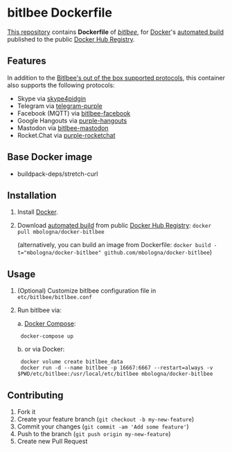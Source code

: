 # bitlbee Dockerfile
[This repository](https://github.com/mbologna/docker-bitlbee/) contains **Dockerfile** of [*bitlbee*](https://github.com/bitlbee/bitlbee), for [Docker](https://www.docker.com/)'s [automated build](https://registry.hub.docker.com/u/mbologna/docker-bitlbee/) published to the public [Docker Hub Registry](https://registry.hub.docker.com/).

## Features

In addition to the [Bitlbee's out of the box supported protocols](https://wiki.bitlbee.org/), this container also supports the following protocols:

- Skype via [skype4pidgin](https://github.com/EionRobb/skype4pidgin)
- Telegram via [telegram-purple](https://github.com/majn/telegram-purple)
- Facebook (MQTT) via [bitlbee-facebook](https://github.com/bitlbee/bitlbee-facebook)
- Google Hangouts via [purple-hangouts](https://bitbucket.org/EionRobb/purple-hangouts)
- Mastodon via [bitlbee-mastodon](https://alexschroeder.ch/software/Bitlbee_Mastodon)
- Rocket.Chat via [purple-rocketchat](https://bitbucket.org/EionRobb/purple-rocketchat/src/default/)

## Base Docker image

* buildpack-deps/stretch-curl

## Installation

1. Install [Docker](https://www.docker.com/).

2. Download [automated build](https://registry.hub.docker.com/u/mbologna/docker-bitlbee/) from public [Docker Hub Registry](https://registry.hub.docker.com/): `docker pull mbologna/docker-bitlbee`

   (alternatively, you can build an image from Dockerfile: `docker build -t="mbologna/docker-bitlbee" github.com/mbologna/docker-bitlbee`)

## Usage

1. (Optional) Customize bitlbee configuration file in `etc/bitlbee/bitlbee.conf`

2. Run bitlbee via:

    a. [Docker Compose](https://docs.docker.com/compose/install/):

        docker-compose up

    b. or via Docker:

        docker volume create bitlbee_data
        docker run -d --name bitlbee -p 16667:6667 --restart=always -v $PWD/etc/bitlbee:/usr/local/etc/bitlbee mbologna/docker-bitlbee

## Contributing

1. Fork it
2. Create your feature branch (`git checkout -b my-new-feature`)
3. Commit your changes (`git commit -am 'Add some feature'`)
4. Push to the branch (`git push origin my-new-feature`)
5. Create new Pull Request
